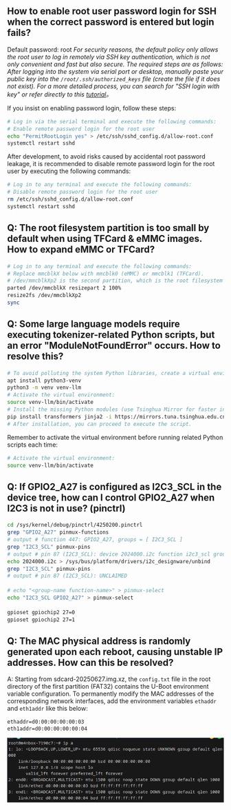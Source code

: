 ## How to enable root user password login for SSH when the correct password is entered but login fails?
Default password: root
*For security reasons, the default policy only allows the root user to log in remotely via SSH key authentication, which is not only convenient and fast but also secure. The required steps are as follows: After logging into the system via serial port or desktop, manually paste your public key into the `/root/.ssh/authorized_keys` file (create the file if it does not exist). For a more detailed process, you can search for "SSH login with key" or refer directly to this [tutorial](https://www.runoob.com/w3cnote/set-ssh-login-key.html)。*

If you insist on enabling password login, follow these steps:
```bash
# Log in via the serial terminal and execute the following commands:  
# Enable remote password login for the root user  
echo "PermitRootLogin yes" > /etc/ssh/sshd_config.d/allow-root.conf
systemctl restart sshd
```
After development, to avoid risks caused by accidental root password leakage, it is recommended to disable remote password login for the root user by executing the following commands:
```bash
# Log in to any terminal and execute the following commands:  
# Disable remote password login for the root user  
rm /etc/ssh/sshd_config.d/allow-root.conf
systemctl restart sshd
```


## Q: The root filesystem partition is too small by default when using TFCard & eMMC images. How to expand eMMC or TFCard?
```bash
# Log in to any terminal and execute the following commands:  
# Replace mmcblkX below with mmcblk0 (eMMC) or mmcblk1 (TFCard). 
# /dev/mmcblkXp2 is the second partition, which is the root filesystem partition. 
parted /dev/mmcblkX resizepart 2 100%
resize2fs /dev/mmcblkXp2
sync
```


## Q: Some large language models require executing tokenizer-related Python scripts, but an error "ModuleNotFoundError" occurs. How to resolve this?
```bash
# To avoid polluting the system Python libraries, create a virtual environment: 
apt install python3-venv
python3 -m venv venv-llm
# Activate the virtual environment: 
source venv-llm/bin/activate
# Install the missing Python modules (use Tsinghua Mirror for faster installation in China): 
pip install transformers jinja2 -i https://mirrors.tuna.tsinghua.edu.cn/pypi/web/simple
# After installation, you can proceed to execute the script. 
```
Remember to activate the virtual environment before running related Python scripts each time:
```bash
# Activate the virtual environment:  
source venv-llm/bin/activate
```

## Q: If GPIO2_A27 is configured as I2C3_SCL in the device tree, how can I control GPIO2_A27 when I2C3 is not in use? (pinctrl)
```bash
cd /sys/kernel/debug/pinctrl/4250200.pinctrl
grep "GPIO2_A27" pinmux-functions
# output # function 447: GPIO2_A27, groups = [ I2C3_SCL ]
grep "I2C3_SCL" pinmux-pins
# output # pin 87 (I2C3_SCL): device 2024000.i2c function i2c3_scl group I2C3_SCL
echo 2024000.i2c > /sys/bus/platform/drivers/i2c_designware/unbind
grep "I2C3_SCL" pinmux-pins
# output # pin 87 (I2C3_SCL): UNCLAIMED

# echo "<group-name function-name>" > pinmux-select
echo "I2C3_SCL GPIO2_A27" > pinmux-select

gpioset gpiochip2 27=0
gpioset gpiochip2 27=1
```

## Q: The MAC physical address is randomly generated upon each reboot, causing unstable IP addresses. How can this be resolved?

A: Starting from sdcard-20250627.img.xz, the `config.txt` file in the root directory of the first partition (FAT32) contains the U-Boot environment variable configuration. To permanently modify the MAC addresses of the corresponding network interfaces, add the environment variables `ethaddr` and `eth1addr` like this below:

```
ethaddr=d0:00:00:00:00:03
eth1addr=d0:00:00:00:00:04
```

![](../../../zh/maixIV/assets/m4c/set-macaddress.png)